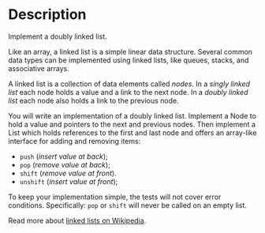 # Description

Implement a doubly linked list.

Like an array, a linked list is a simple linear data structure.
Several common data types can be implemented using linked lists, like queues, stacks, and associative arrays.

A linked list is a collection of data elements called *nodes*.
In a *singly linked list* each node holds a value and a link to the next node.
In a *doubly linked list* each node also holds a link to the previous node.

You will write an implementation of a doubly linked list.
Implement a Node to hold a value and pointers to the next and previous nodes.
Then implement a List which holds references to the first and last node and offers an array-like interface for adding and removing items:

* `push` (*insert value at back*);
* `pop` (*remove value at back*);
* `shift` (*remove value at front*).
* `unshift` (*insert value at front*);

To keep your implementation simple, the tests will not cover error conditions.
Specifically: `pop` or `shift` will never be called on an empty list.

Read more about [linked lists on Wikipedia][linked-lists].

[linked-lists]: https://en.wikipedia.org/wiki/Linked_list
